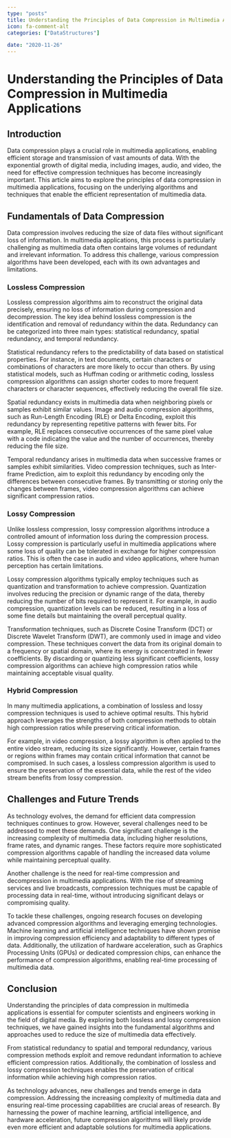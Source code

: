 ```yaml
---
type: "posts"
title: Understanding the Principles of Data Compression in Multimedia Applications
icon: fa-comment-alt
categories: ["DataStructures"]

date: "2020-11-26"
---
```




# Understanding the Principles of Data Compression in Multimedia Applications

## Introduction

Data compression plays a crucial role in multimedia applications, enabling efficient storage and transmission of vast amounts of data. With the exponential growth of digital media, including images, audio, and video, the need for effective compression techniques has become increasingly important. This article aims to explore the principles of data compression in multimedia applications, focusing on the underlying algorithms and techniques that enable the efficient representation of multimedia data.

## Fundamentals of Data Compression

Data compression involves reducing the size of data files without significant loss of information. In multimedia applications, this process is particularly challenging as multimedia data often contains large volumes of redundant and irrelevant information. To address this challenge, various compression algorithms have been developed, each with its own advantages and limitations.

### Lossless Compression

Lossless compression algorithms aim to reconstruct the original data precisely, ensuring no loss of information during compression and decompression. The key idea behind lossless compression is the identification and removal of redundancy within the data. Redundancy can be categorized into three main types: statistical redundancy, spatial redundancy, and temporal redundancy.

Statistical redundancy refers to the predictability of data based on statistical properties. For instance, in text documents, certain characters or combinations of characters are more likely to occur than others. By using statistical models, such as Huffman coding or arithmetic coding, lossless compression algorithms can assign shorter codes to more frequent characters or character sequences, effectively reducing the overall file size.

Spatial redundancy exists in multimedia data when neighboring pixels or samples exhibit similar values. Image and audio compression algorithms, such as Run-Length Encoding (RLE) or Delta Encoding, exploit this redundancy by representing repetitive patterns with fewer bits. For example, RLE replaces consecutive occurrences of the same pixel value with a code indicating the value and the number of occurrences, thereby reducing the file size.

Temporal redundancy arises in multimedia data when successive frames or samples exhibit similarities. Video compression techniques, such as Inter-frame Prediction, aim to exploit this redundancy by encoding only the differences between consecutive frames. By transmitting or storing only the changes between frames, video compression algorithms can achieve significant compression ratios.

### Lossy Compression

Unlike lossless compression, lossy compression algorithms introduce a controlled amount of information loss during the compression process. Lossy compression is particularly useful in multimedia applications where some loss of quality can be tolerated in exchange for higher compression ratios. This is often the case in audio and video applications, where human perception has certain limitations.

Lossy compression algorithms typically employ techniques such as quantization and transformation to achieve compression. Quantization involves reducing the precision or dynamic range of the data, thereby reducing the number of bits required to represent it. For example, in audio compression, quantization levels can be reduced, resulting in a loss of some fine details but maintaining the overall perceptual quality.

Transformation techniques, such as Discrete Cosine Transform (DCT) or Discrete Wavelet Transform (DWT), are commonly used in image and video compression. These techniques convert the data from its original domain to a frequency or spatial domain, where its energy is concentrated in fewer coefficients. By discarding or quantizing less significant coefficients, lossy compression algorithms can achieve high compression ratios while maintaining acceptable visual quality.

### Hybrid Compression

In many multimedia applications, a combination of lossless and lossy compression techniques is used to achieve optimal results. This hybrid approach leverages the strengths of both compression methods to obtain high compression ratios while preserving critical information.

For example, in video compression, a lossy algorithm is often applied to the entire video stream, reducing its size significantly. However, certain frames or regions within frames may contain critical information that cannot be compromised. In such cases, a lossless compression algorithm is used to ensure the preservation of the essential data, while the rest of the video stream benefits from lossy compression.

## Challenges and Future Trends

As technology evolves, the demand for efficient data compression techniques continues to grow. However, several challenges need to be addressed to meet these demands. One significant challenge is the increasing complexity of multimedia data, including higher resolutions, frame rates, and dynamic ranges. These factors require more sophisticated compression algorithms capable of handling the increased data volume while maintaining perceptual quality.

Another challenge is the need for real-time compression and decompression in multimedia applications. With the rise of streaming services and live broadcasts, compression techniques must be capable of processing data in real-time, without introducing significant delays or compromising quality.

To tackle these challenges, ongoing research focuses on developing advanced compression algorithms and leveraging emerging technologies. Machine learning and artificial intelligence techniques have shown promise in improving compression efficiency and adaptability to different types of data. Additionally, the utilization of hardware acceleration, such as Graphics Processing Units (GPUs) or dedicated compression chips, can enhance the performance of compression algorithms, enabling real-time processing of multimedia data.

## Conclusion

Understanding the principles of data compression in multimedia applications is essential for computer scientists and engineers working in the field of digital media. By exploring both lossless and lossy compression techniques, we have gained insights into the fundamental algorithms and approaches used to reduce the size of multimedia data effectively.

From statistical redundancy to spatial and temporal redundancy, various compression methods exploit and remove redundant information to achieve efficient compression ratios. Additionally, the combination of lossless and lossy compression techniques enables the preservation of critical information while achieving high compression ratios.

As technology advances, new challenges and trends emerge in data compression. Addressing the increasing complexity of multimedia data and ensuring real-time processing capabilities are crucial areas of research. By harnessing the power of machine learning, artificial intelligence, and hardware acceleration, future compression algorithms will likely provide even more efficient and adaptable solutions for multimedia applications.